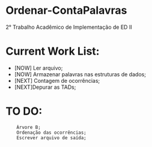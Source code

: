 # Ordenar-ContaPalavras
2° Trabalho Acadêmico de Implementação de ED II

# Current Work List:
  - [NOW] Ler arquivo;
  - [NOW] Armazenar palavras nas estruturas de dados;
  - [NEXT] Contagem de ocorrências;
  - [NEXT]Depurar as TADs;
  
# TO DO:
        Árvore B; 
        Ordenação das ocorrências;
        Escrever arquivo de saída;
        
